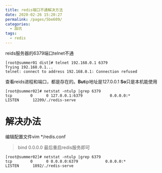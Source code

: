 ```yaml
---
title: redis端口不通解决方法
date: 2020-02-26 15:20:27
permalink: /pages/5be609/
categories:
  - 踩坑
tags: 
  - redis
---
```

reids服务器的6379端口telnet不通
<!-- more -->
```shell
[root@summer01 dist]# telnet 192.168.0.1 6379
Trying 192.168.0.1...
telnet: connect to address 192.168.0.1: Connection refused
```
查看reids进程和端口，都是存在的。**But**ip地址是127.0.0.1 **So**只是本机能使用
```shell
[root@summer02]# netstat -ntulp |grep 6379
tcp        0      0 127.0.0.1:6379            0.0.0.0:*               LISTEN      12209/./redis-serve 
```
# 解决办法 
编辑配置文件vim */redis.conf
> bind 0.0.0.0
最后重启redis服务即可
```shell
[root@summer02]# netstat -ntulp |grep 6379
tcp        0      0 0.0.0.0:6379            0.0.0.0:*               LISTEN      1892/./redis-serve 
```